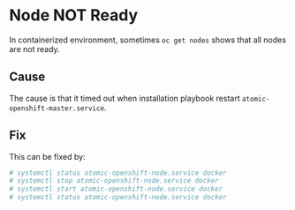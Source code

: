 # Node NOT Ready

In containerized environment, sometimes <code>oc get nodes</code> shows that all nodes are not ready.

## Cause
The cause is that it timed out when installation playbook restart <code>atomic-openshift-master.service</code>.

## Fix
This can be fixed by:

```sh
# systemctl status atomic-openshift-node.service docker
# systemctl stop atomic-openshift-node.service docker
# systemctl start atomic-openshift-node.service docker
# systemctl status atomic-openshift-node.service docker
```
